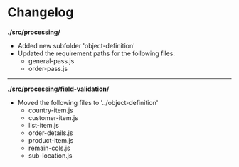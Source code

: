 # Changelog

**./src/processing/**
* Added new subfolder 'object-definition'
* Updated the requirement paths for the following files:
	* general-pass.js
	* order-pass.js

---

**./src/processing/field-validation/**
* Moved the following files to '../object-definition'
	* country-item.js
	* customer-item.js
	* list-item.js
	* order-details.js
	* product-item.js
	* remain-cols.js
	* sub-location.js
